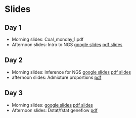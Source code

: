 # Slides

## Day 1
- Morning slides: Coal_monday_1.pdf
- Afternoon slides: Intro to NGS [google slides](https://docs.google.com/presentation/d/1EUWLjXgWE8kbWWQc2kwF-5uKVrfajbf6-Pi9iO1SqDE/edit?usp=sharing)  [pdf slides](summer2024_day_1_Intro_to_NGS.pdf)

## Day 2
- Morning slides: Inference for NGS [google slides](https://docs.google.com/presentation/d/1zsZi7icgr5jd8CQsj37Ei2rU0kd0Keh9LCb3LIGtA9U/edit?usp=sharing) [pdf slides](summer2024_day_2_NGS_inference.pdf)
- afternoon slides: Admixture proportions [pdf](summer2024_day2_popstructureandadmixture.pdf)

## Day 3
- Morning slides: [google slides](https://docs.google.com/presentation/d/12SUaX4G_cR5VPUufTcCFmvsUQSHFpqjVtYCK4EUA_ZY/edit?usp=sharing) [pdf slides](summer2024-PCA.pdf)
- Afternoon slides: Dstat/fstat geneflow [pdf](f_stats.pdf)
